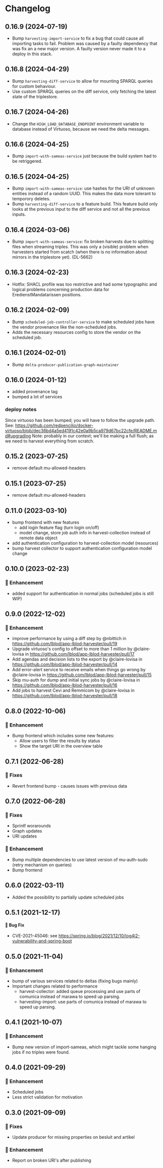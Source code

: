 # Changelog
## 0.16.9 (2024-07-19)
 - Bump `harvesting-import-service` to fix a bug that could cause all importing tasks to fail. Problem was caused by a faulty dependency that was fix an a new major version. A faulty version never made it to a deploy in this stack.
## 0.16.8 (2024-04-29)
 - Bump `harvesting-diff-service` to allow for mounting SPARQL queries for custom behaviour.
 - Use custom SPARQL queries on the diff service, only fetching the latest state of the triplestore.
## 0.16.7 (2024-04-26)
 - Change the `HIGH_LOAD_DATABASE_ENDPOINT` environment variable to database instead of Virtuoso, because we need the delta messages.
## 0.16.6 (2024-04-25)
 - Bump `import-with-sameas-service` just because the build system had to be retriggered.
## 0.16.5 (2024-04-25)
 - Bump `import-with-sameas-service`: use hashes for the URI of unknown entities instead of a random UUID. This makes the data more tolerant to temporory deletes.
 - Bump `harvesting-diff-service` to a feature build. This feature build only looks at the previous input to the diff service and not all the previous inputs.
## 0.16.4 (2024-03-06)
 - Bump `import-with-sameas-service`: fix broken harvests due to splitting files when streaming triples. This was only a (visible) problem when harvesters started from scatch (when there is no information about mirrors in the triplestore yet). (DL-5662)
## 0.16.3 (2024-02-23)
 - Hotfix: SHACL profile was too restrictive and had some typographic and logical problems concerning production data for EredienstMandatarissen positions.
## 0.16.2 (2024-02-09)
 - Bump `scheduled-job-controller-service` to make scheduled jobs have the vendor provenance like the non-scheduled jobs.
 - Adds the necessary resources config to store the vendor on the scheduled job.
## 0.16.1 (2024-02-01)
 - Bump `delta-producer-publication-graph-maintainer`
## 0.16.0 (2024-01-12)
 - added provenance tag
 - bumped a lot of services
### deploy notes
Since virtuoso has been bumped; you will have to follow the upgrade path.
See: https://github.com/redpencilio/docker-virtuoso/blob/dec36bd4a5ed4191c42e0a9b5ca979d67bc22cfe/README.md#upgrading
Note: probably in our context; we'll be making a full flush; as we need to harvest everything from scratch.
## 0.15.2 (2023-07-25)
- remove default mu-allowed-headers
## 0.15.1 (2023-07-25)
- remove default mu-allowed-headers
## 0.11.0 (2023-03-10)
- bump frontend with new features
  - add login feature flag (turn login on/off)
  - model change, store job auth info in harvest-collection instead of remote data object
- add authentication configuration to harvest-collection model (resources)
- bump harvest collector to support authentication configuration model change
## 0.10.0 (2023-02-23)
### :rocket: Enhancement
 - added support for authentication in normal jobs (scheduled jobs is still WIP)
## 0.9.0 (2022-12-02)
### :rocket: Enhancement
- improve performance by using a diff step by @nbittich in https://github.com/lblod/app-lblod-harvester/pull/19
- Upgrade virtuoso's config to offset to more than 1 million by @claire-lovisa in https://github.com/lblod/app-lblod-harvester/pull/17
- Add agendas and decision lists to the export by @claire-lovisa in https://github.com/lblod/app-lblod-harvester/pull/14
- Add error-alert service to receive emails when things go wrong by @claire-lovisa in https://github.com/lblod/app-lblod-harvester/pull/15
- Skip mu-auth for dump and initial sync jobs by @claire-lovisa in https://github.com/lblod/app-lblod-harvester/pull/16
- Add jobs to harvest Cevi and Remmicom by @claire-lovisa in https://github.com/lblod/app-lblod-harvester/pull/18
## 0.8.0 (2022-10-06)
### :rocket: Enhancement
- Bump frontend which includes some new features:
  - Allow users to filter the results by status
  - Show the target URI in the overview table
## 0.7.1 (2022-06-28)
### :bug: Fixes
- Revert frontend bump - causes issues with previous data
## 0.7.0 (2022-06-28)
### :bug: Fixes
- Sprintf worarounds
- Graph updates
- URI updates
### :rocket: Enhancement
- Bump multiple dependencies to use latest version of mu-auth-sudo (retry mechanism on queries)
- Bump frontend
## 0.6.0 (2022-03-11)
- Added the possibility to partially update scheduled jobs
## 0.5.1 (2021-12-17)
#### :bug: Bug Fix
- CVE-2021-45046: see https://spring.io/blog/2021/12/10/log4j2-vulnerability-and-spring-boot

## 0.5.0 (2021-11-04)
### :rocket: Enhancement
- bump of various services related to deltas (fixing bugs mainly)
- Important changes related to performance
  - harvest-collector: added queue processing and use parts of comunica instead of marawa to speed up parsing.
  - harvesting-import: use parts of comunica instead of marawa to speed up parsing.

## 0.4.1 (2021-10-07)
### :rocket: Enhancement
 - Bump new version of import-sameas, which might tackle some hanging jobs if no triples were found.
## 0.4.0 (2021-09-29)
### :rocket: Enhancement
 - Scheduled jobs
 - Less strict validation for motivation
## 0.3.0 (2021-09-09)
### :bug: Fixes
 - Update producer for missing properties on besluit and artikel
### :rocket: Enhancement
 - Report on broken URl's after publishing
